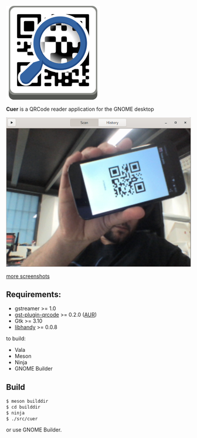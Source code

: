 ![logo](data/icons/net.kirgroup.Cuer.svg)

**Cuer** is a QRCode reader application for the GNOME desktop

![ScreenShot](screenshots/scan-desktop.png)

[more screenshots](screenshots/)

## Requirements:

- gstreamer >= 1.0
- [gst-plugin-qrcode](https://github.com/fabrixxm/gst-plugin-qrcode) >= 0.2.0 ([AUR](https://aur.archlinux.org/packages/gst-plugin-qrcode/))
- Gtk >= 3.10
- [libhandy](https://source.puri.sm/Librem5/libhandy) >= 0.0.8 

to build:

- Vala
- Meson
- Ninja
- GNOME Builder

## Build

	$ meson builddir
	$ cd builddir
	$ ninja
	$ ./src/cuer

or use GNOME Builder.
